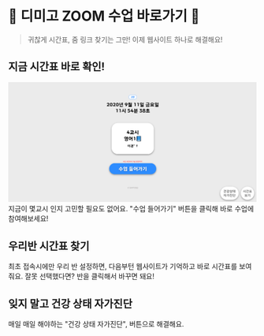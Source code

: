 📘 디미고 ZOOM 수업 바로가기 📘
==============================================================
> 귀찮게 시간표, 줌 링크 찾기는 그만! 이제 웹사이트 하나로 해결해요!

## 지금 시간표 바로 확인!
![MyRhyLogo](./image/readmeImg.png)
지금이 몇교시 인지 고민할 필요도 없어요. "수업 들어가기" 버튼을 클릭해 바로 수업에 참여해보세요!

## 우리반 시간표 찾기
최초 접속시에만 우리 반 설정하면, 다음부턴 웹사이트가 기억하고 바로 시간표를 보여줘요.
잘못 선택했다면? 반을 클릭해서 바꾸면 돼요!

## 잊지 말고 건강 상태 자가진단
매일 매일 해야하는 "건강 상태 자가진단", 버튼으로 해결해요.